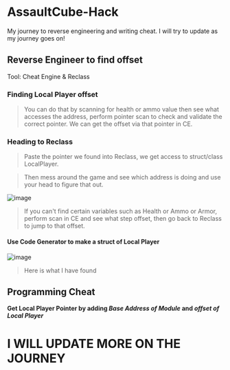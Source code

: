 # AssaultCube-Hack
My journey to reverse engineering and writing cheat. I will try to update as my journey goes on!

## Reverse Engineer to find offset
Tool: Cheat Engine & Reclass

### Finding Local Player offset

> You can do that by scanning for health or ammo value then see what accesses the address, perform pointer scan to check and validate the correct pointer.
We can get the offset via that pointer in CE.

### Heading to Reclass

> Paste the pointer we found into Reclass, we get access to struct/class LocalPlayer.

> Then mess around the game and see which address is doing and use your head to figure that out.

![image](https://github.com/nmkha16/AssaultCube-Hack/assets/91834063/bc2f2d62-a03a-4dcb-97c6-567b4f64fc24)

> If you can't find certain variables such as Health or Ammo or Armor, perform scan in CE and see what step offset, then go back to Reclass to jump to that offset.

#### Use Code Generator to make a struct of Local Player

![image](https://github.com/nmkha16/AssaultCube-Hack/assets/91834063/4838e9ab-8676-4dda-8a5e-43536fca0c78)

> Here is what I have found

## Programming Cheat

**Get Local Player Pointer by adding _Base Address of Module_ and _offset of Local Player_**

# **I WILL UPDATE MORE ON THE JOURNEY**
